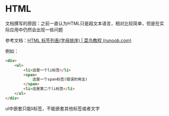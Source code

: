 # HTML

文档撰写的原因：之前一直认为HTML只是超文本语言，相对比较简单，但是在实际应用中仍然会出现一些问题

参考文档：[HTML 标签列表(字母排序) | 菜鸟教程 (runoob.com)](https://www.runoob.com/tags/html-reference.html)

例如：

```html
<div>
    <ul>
        <li>这是一个li标签</li>
        <span>
            这是一个span标签(错误的用法)
        </span>
        <li>这是第二个li标签</li>
    </ul>
</div>
```

ul中嵌套只能li标签，不能嵌套其他标签或者文字

